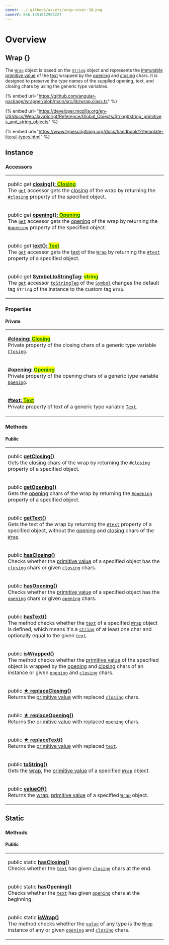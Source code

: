 ```yaml
---
cover: ../.gitbook/assets/wrap-cover-3d.png
coverY: 846.1451612903227
---
```


# Overview

## Wrap {}

The [`Wrap`](https://github.com/angular-package/wrapper/blob/main/src/lib/wrap.class.ts) object is based on the [`String`](https://developer.mozilla.org/en-US/docs/Web/JavaScript/Reference/Global\_Objects/String) object and represents the [immutable](https://developer.mozilla.org/en-US/docs/Glossary/Immutable) [primitive value](https://developer.mozilla.org/en-US/docs/Web/JavaScript/Reference/Global\_Objects/String/valueOf) of the [text](../getting-started/basic-concepts.md#wrap-content) wrapped by the [opening](../getting-started/basic-concepts.md#opening) and [closing](../getting-started/basic-concepts.md#closing) chars. It is designed to preserve the type names of the supplied opening, text, and closing chars by using the generic type variables.

{% embed url="https://github.com/angular-package/wrapper/blob/main/src/lib/wrap.class.ts" %}

{% embed url="https://developer.mozilla.org/en-US/docs/Web/JavaScript/Reference/Global_Objects/String#string_primitives_and_string_objects" %}

{% embed url="https://www.typescriptlang.org/docs/handbook/2/template-literal-types.html" %}

## Instance

### Accessors

|                                                                                                                                                                                                                                                                                                                                                                                                                                                                                                                                                                                                                                                                                |
| ------------------------------------------------------------------------------------------------------------------------------------------------------------------------------------------------------------------------------------------------------------------------------------------------------------------------------------------------------------------------------------------------------------------------------------------------------------------------------------------------------------------------------------------------------------------------------------------------------------------------------------------------------------------------------ |
| <p>public get <a href="accessors/closing.md"><strong>closing(): </strong><mark style="color:green;"><strong>Closing</strong></mark></a><br>The <a href="https://developer.mozilla.org/en-US/docs/Web/JavaScript/Reference/Functions/get"><code>get</code></a> accessor gets the <a href="../getting-started/basic-concepts.md#closing">closing</a> of the wrap by returning the <a href="properties/closing.md"><code>#closing</code></a> property of the specified object.</p>                                                                                                                                                                                                |
| <p>public get <a href="accessors/opening.md"><strong>opening(): </strong><mark style="color:green;"><strong>Opening</strong></mark></a><br>The <a href="https://developer.mozilla.org/en-US/docs/Web/JavaScript/Reference/Functions/get"><code>get</code></a> accessor gets the <a href="../getting-started/basic-concepts.md#opening">opening</a> of the wrap by returning the <a href="properties/opening.md"><code>#opening</code></a> property of the specified object.</p>                                                                                                                                                                                                |
| <p>public get <a href="accessors/text.md">t<strong>ext(): </strong><mark style="color:green;"><strong>Text</strong></mark></a><br>The <a href="https://developer.mozilla.org/en-US/docs/Web/JavaScript/Reference/Functions/get"><code>get</code></a> accessor gets the <a href="../getting-started/basic-concepts.md#wrap-content">text</a> of the <a href="broken-reference"><code>Wrap</code></a> by returning the <a href="properties/text.md"><code>#text</code></a> property of a specified object.</p>                                                                                                                                                                   |
| <p>public get <a href="accessors/symbol.tostringtag.md"><strong>[Symbol.toStringTag](): </strong><mark style="color:green;"><strong>string</strong></mark></a><br>The <a href="https://developer.mozilla.org/en-US/docs/Web/JavaScript/Reference/Functions/get"><code>get</code></a> accessor <a href="https://developer.mozilla.org/en-US/docs/Web/JavaScript/Reference/Global_Objects/Symbol/toStringTag"><code>toStringTag</code></a> of the <a href="https://developer.mozilla.org/en-US/docs/Web/JavaScript/Reference/Global_Objects/Symbol"><code>Symbol</code></a> changes the default tag <code>String</code> of the instance to the custom tag <code>Wrap</code>.</p> |

### Properties

#### Private

|                                                                                                                                                                                                                                                                                                  |
| ------------------------------------------------------------------------------------------------------------------------------------------------------------------------------------------------------------------------------------------------------------------------------------------------ |
| <p><a href="properties/closing.md"><strong>#closing: </strong><mark style="color:green;"><strong>Closing</strong></mark></a><br>Private property of the closing chars of a generic type variable <a href="generic-type-variables.md#wrap-closing"><code>Closing</code></a>.</p>                  |
| <p><strong></strong><a href="properties/opening.md"><strong>#opening: </strong><mark style="color:green;"><strong>Opening</strong></mark></a><br>Private property of the opening chars of a generic type variable <a href="generic-type-variables.md#wrap-opening"><code>Opening</code></a>.</p> |
| <p><a href="properties/text.md"><strong>#text: </strong><mark style="color:green;"><strong>Text</strong></mark></a><br>Private property of text of a generic type variable <a href="generic-type-variables.md#wrap-less-than...-text-...greater-than"><code>Text</code></a>.</p>                 |

### Methods

#### Public

|                                                                                                                                                                                                                                                                                                                                                                                                                                                                                                                                                            |
| ---------------------------------------------------------------------------------------------------------------------------------------------------------------------------------------------------------------------------------------------------------------------------------------------------------------------------------------------------------------------------------------------------------------------------------------------------------------------------------------------------------------------------------------------------------- |
| <p>public <a href="methods/instance/getclosing.md"><strong>getClosing()</strong></a><br>Gets the <a href="../getting-started/basic-concepts.md#closing">closing</a> chars of the wrap by returning the <a href="properties/#closing-closing"><code>#closing</code></a> property of a specified object.</p>                                                                                                                                                                                                                                                 |
| <p>public <a href="methods/instance/getopening.md"><strong>getOpening()</strong></a><br>Gets the <a href="../getting-started/basic-concepts.md#opening">opening</a> chars of the wrap by returning the <a href="properties/#opening-opening"><code>#opening</code></a> property of a specified object.</p>                                                                                                                                                                                                                                                 |
| <p>public <a href="methods/instance/gettext.md"><strong>getText()</strong></a><br>Gets the text of the wrap by returning the <a href="properties/text.md"><code>#text</code></a> property of a specified object, without the <a href="accessors/opening.md">opening</a> and <a href="accessors/closing.md">closing</a> chars of the <a href="overview.md"><code>Wrap</code></a>.</p>                                                                                                                                                                       |
| <p>public <a href="methods/instance/hasclosing.md"><strong>hasClosing()</strong></a><br>Checks whether the <a href="methods/instance/valueof.md">primitive value</a> of a specified object has the <a href="accessors/closing.md"><code>closing</code></a> chars or given <a href="methods/instance/hasclosing.md#closing-string"><code>closing</code></a> chars.</p>                                                                                                                                                                                      |
| <p>public <a href="methods/instance/hasopening.md"><strong>hasOpening()</strong></a><br>Checks whether the <a href="methods/instance/valueof.md">primitive value</a> of a specified object has the <a href="accessors/opening.md"><code>opening</code></a> chars or given <a href="methods/instance/hasopening.md#opening-string"><code>opening</code></a> chars.</p>                                                                                                                                                                                      |
| <p>public <a href="methods/instance/hastext.md"><strong>hasText()</strong></a><br>The method checks whether the <a href="accessors/text.md"><code>text</code></a> of a specified <a href="broken-reference"><code>Wrap</code></a> object is defined, which means it's a <a href="https://developer.mozilla.org/en-US/docs/Web/JavaScript/Reference/Global_Objects/String"><code>string</code></a> of at least one char and optionally equal to the given <a href="methods/instance/hastext.md#text-string"><code>text</code></a>.</p>                      |
| <p>public <a href="methods/instance/iswrapped.md"><strong>isWrapped()</strong></a><br>The method checks whether the <a href="methods/instance/valueof.md">primitive value</a> of the specified object is wrapped by the <a href="accessors/opening.md">opening</a> and <a href="accessors/closing.md">closing</a> chars of an instance or given <a href="methods/instance/iswrapped.md#opening-string-this.-opening"><code>opening</code></a> and <a href="methods/instance/iswrapped.md#closing-string-this.-closing"><code>closing</code></a> chars.</p> |
| <p>public <a href="methods/instance/replaceclosing.md"><strong>★ replaceClosing()</strong></a><br>Returns the <a href="methods/instance/valueof.md">primitive value</a> with replaced <a href="accessors/closing.md"><code>closing</code></a> chars.</p>                                                                                                                                                                                                                                                                                                   |
| <p>public <a href="methods/instance/replaceopening.md"><strong>★ replaceOpening()</strong></a><br>Returns the <a href="methods/instance/valueof.md">primitive value</a> with replaced <a href="accessors/opening.md"><code>opening</code></a> chars.</p>                                                                                                                                                                                                                                                                                                   |
| <p>public <a href="methods/instance/replacetext.md"><strong>★ replaceText()</strong></a><br>Returns the <a href="methods/instance/valueof.md">primitive value</a> with replaced <a href="accessors/text.md"><code>text</code></a>.</p>                                                                                                                                                                                                                                                                                                                     |
| <p>public <a href="methods/instance/tostring.md"><strong>toString()</strong></a><br>Gets the <a href="../getting-started/basic-concepts.md#wrap">wrap</a>, the <a href="methods/instance/valueof.md">primitive value</a> of a specified <a href="overview.md#wrap"><code>Wrap</code></a> object.</p>                                                                                                                                                                                                                                                       |
| <p>public <a href="methods/instance/valueof.md"><strong>valueOf()</strong></a><br>Returns the <a href="../getting-started/basic-concepts.md#wrap">wrap</a>, <a href="https://developer.mozilla.org/en-US/docs/Web/JavaScript/Reference/Global_Objects/String/valueOf">primitive value</a> of a specified <a href="broken-reference"><code>Wrap</code></a> object.</p>                                                                                                                                                                                      |

## Static

### Methods

#### Public

|                                                                                                                                                                                                                                                                                                                                                                                                                                                            |
| ---------------------------------------------------------------------------------------------------------------------------------------------------------------------------------------------------------------------------------------------------------------------------------------------------------------------------------------------------------------------------------------------------------------------------------------------------------- |
| <p>public static <a href="methods/static/hasclosing.md"><strong>hasClosing()</strong></a><strong></strong><br><strong></strong>Checks whether the <a href="methods/static/hasclosing.md#text-string"><code>text</code></a> has given <a href="methods/static/hasclosing.md#closing-string"><code>closing</code></a> chars at the end.</p>                                                                                                                  |
| <p>public static <a href="methods/static/hasopening.md"><strong>hasOpening()</strong></a><br>Checks whether the <a href="methods/static/hasopening.md#text-string"><code>text</code></a> has given <a href="methods/static/hasopening.md#opening-string"><code>opening</code></a> chars at the beginning.</p>                                                                                                                                              |
| <p>public static <a href="methods/static/iswrap.md"><strong>isWrap()</strong></a><br>The method checks whether the <a href="methods/static/iswrap.md#value-any"><code>value</code></a> of any type is the <a href="overview.md#wrap"><code>Wrap</code></a> instance of any or given <a href="methods/static/iswrap.md#opening-opening"><code>opening</code></a> and <a href="methods/static/iswrap.md#closing-closing"><code>closing</code></a> chars.</p> |

